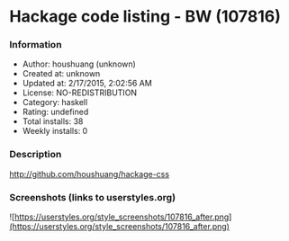 # Hackage code listing - BW (107816)

### Information
- Author: houshuang (unknown)
- Created at: unknown
- Updated at: 2/17/2015, 2:02:56 AM
- License: NO-REDISTRIBUTION
- Category: haskell
- Rating: undefined
- Total installs: 38
- Weekly installs: 0


### Description
http://github.com/houshuang/hackage-css


### Screenshots (links to userstyles.org)
![https://userstyles.org/style_screenshots/107816_after.png](https://userstyles.org/style_screenshots/107816_after.png)


